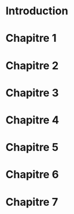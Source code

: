 # Introduction

# Chapitre 1

# Chapitre 2

# Chapitre 3

# Chapitre 4

# Chapitre 5

# Chapitre 6

# Chapitre 7
